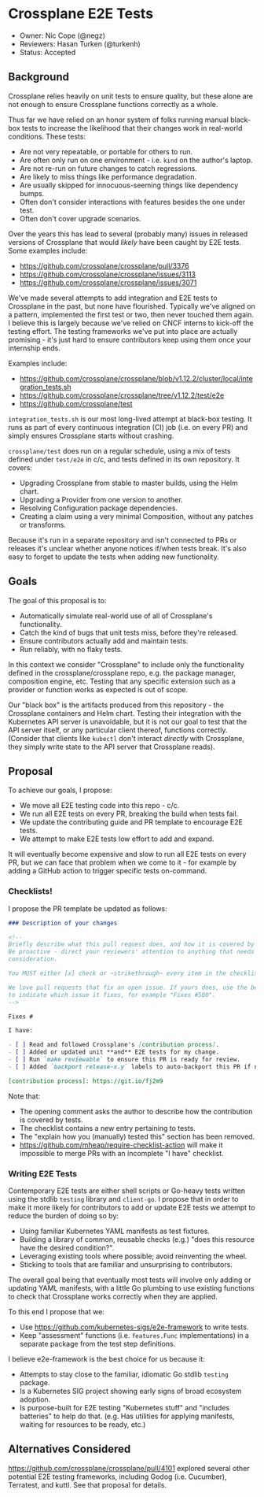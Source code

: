 # Crossplane E2E Tests

* Owner: Nic Cope (@negz)
* Reviewers: Hasan Turken (@turkenh)
* Status: Accepted

## Background

Crossplane relies heavily on unit tests to ensure quality, but these alone are
not enough to ensure Crossplane functions correctly as a whole.

Thus far we have relied on an honor system of folks running manual black-box
tests to increase the likelihood that their changes work in real-world
conditions. These tests:

* Are not very repeatable, or portable for others to run.
* Are often only run on one environment - i.e. `kind` on the author's laptop.
* Are not re-run on future changes to catch regressions.
* Are likely to miss things like performance degradation.
* Are usually skipped for innocuous-seeming things like dependency bumps.
* Often don't consider interactions with features besides the one under test.
* Often don't cover upgrade scenarios.

Over the years this has lead to several (probably many) issues in released
versions of Crossplane that would _likely_ have been caught by E2E tests. Some
examples include:

* https://github.com/crossplane/crossplane/pull/3376
* https://github.com/crossplane/crossplane/issues/3113
* https://github.com/crossplane/crossplane/issues/3071

We've made several attempts to add integration and E2E tests to Crossplane in
the past, but none have flourished. Typically we've aligned on a pattern,
implemented the first test or two, then never touched them again. I believe this
is largely because we've relied on CNCF interns to kick-off the testing effort. 
The testing frameworks we've put into place are actually promising - it's just
hard to ensure contributors keep using them once your internship ends.

Examples include:

* https://github.com/crossplane/crossplane/blob/v1.12.2/cluster/local/integration_tests.sh
* https://github.com/crossplane/crossplane/tree/v1.12.2/test/e2e
* https://github.com/crossplane/test

`integration_tests.sh` is our most long-lived attempt at black-box testing. It
runs as part of every continuous integration (CI) job (i.e. on every PR) and
simply ensures Crossplane starts without crashing.

`crossplane/test` does run on a regular schedule, using a mix of tests defined
under `test/e2e` in c/c, and tests defined in its own repository. It covers:

* Upgrading Crossplane from stable to master builds, using the Helm chart.
* Upgrading a Provider from one version to another.
* Resolving Configuration package dependencies.
* Creating a claim using a very minimal Composition, without any patches or
  transforms.

Because it's run in a separate repository and isn't connected to PRs or releases
it's unclear whether anyone notices if/when tests break. It's also easy to
forget to update the tests when adding new functionality.

## Goals

The goal of this proposal is to:

* Automatically simulate real-world use of all of Crossplane's functionality.
* Catch the kind of bugs that unit tests miss, before they're released.
* Ensure contributors actually add and maintain tests.
* Run reliably, with no flaky tests.

In this context we consider "Crossplane" to include only the functionality
defined in the crossplane/crossplane repo, e.g. the package manager, composition
engine, etc. Testing that any specific extension such as a provider or function
works as expected is out of scope.

Our "black box" is the artifacts produced from this repository - the Crossplane
containers and Helm chart. Testing their integration with the Kubernetes API
server is unavoidable, but it is not our goal to test that the API server
itself, or any particular client thereof, functions correctly. (Consider that
clients like `kubectl` don't interact _directly_ with Crossplane, they simply
write state to the API server that Crossplane reads).

## Proposal

To achieve our goals, I propose:

* We move all E2E testing code into this repo - c/c.
* We run all E2E tests on every PR, breaking the build when tests fail.
* We update the contributing guide and PR template to encourage E2E tests.
* We attempt to make E2E tests low effort to add and expand.

It will eventually become expensive and slow to run all E2E tests on every PR,
but we can face that problem when we come to it - for example by adding a GitHub
action to trigger specific tests on-command.

### Checklists!

I propose the PR template be updated as follows:

```markdown
### Description of your changes

<!--
Briefly describe what this pull request does, and how it is covered by tests.
Be proactive - direct your reviewers' attention to anything that needs special
consideration.

You MUST either [x] check or ~strikethrough~ every item in the checklist below.

We love pull requests that fix an open issue. If yours does, use the below line
to indicate which issue it fixes, for example "Fixes #500".
-->

Fixes # 

I have:

- [ ] Read and followed Crossplane's [contribution process].
- [ ] Added or updated unit **and** E2E tests for my change.
- [ ] Run `make reviewable` to ensure this PR is ready for review.
- [ ] Added `backport release-x.y` labels to auto-backport this PR if necessary.

[contribution process]: https://git.io/fj2m9
```

Note that:

* The opening comment asks the author to describe how the contribution is
  covered by tests.
* The checklist contains a new entry pertaining to tests.
* The "explain how you (manually) tested this" section has been removed.
* https://github.com/mheap/require-checklist-action will make it impossible to
  merge PRs with an incomplete "I have" checklist.

### Writing E2E Tests

Contemporary E2E tests are either shell scripts or Go-heavy tests written using
the stdlib `testing` library and `client-go`. I propose that in order to make it
more likely for contributors to add or update E2E tests we attempt to reduce the
burden of doing so by:

* Using familiar Kubernetes YAML manifests as test fixtures.
* Building a library of common, reusable checks (e.g.) "does this resource have
  the desired condition?".
* Leveraging existing tools where possible; avoid reinventing the wheel.
* Sticking to tools that are familiar and unsurprising to contributors.

The overall goal being that eventually most tests will involve only adding or
updating YAML manifests, with a little Go plumbing to use existing functions to
check that Crossplane works correctly when they are applied.

To this end I propose that we:

* Use https://github.com/kubernetes-sigs/e2e-framework to write tests.
* Keep "assessment" functions (i.e. `features.Func` implementations) in a
  separate package from the test step definitions.

I believe e2e-framework is the best choice for us because it:

* Attempts to stay close to the familiar, idiomatic Go stdlib `testing` package.
* Is a Kubernetes SIG project showing early signs of broad ecosystem adoption.
* Is purpose-built for E2E testing "Kubernetes stuff" and "includes batteries"
  to help do that. (e.g. Has utilities for applying manifests, waiting for
  resources to be ready, etc.)

## Alternatives Considered

https://github.com/crossplane/crossplane/pull/4101 explored several other
potential E2E testing frameworks, including Godog (i.e. Cucumber), Terratest,
and kuttl. See that proposal for details.